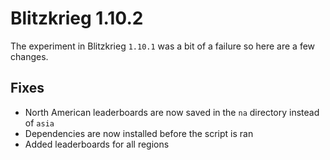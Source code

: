 # Blitzkrieg 1.10.2

The experiment in Blitzkrieg `1.10.1` was a bit of a failure so here are a few changes.

## Fixes

- North American leaderboards are now saved in the `na` directory instead of `asia`
- Dependencies are now installed before the script is ran
- Added leaderboards for all regions
